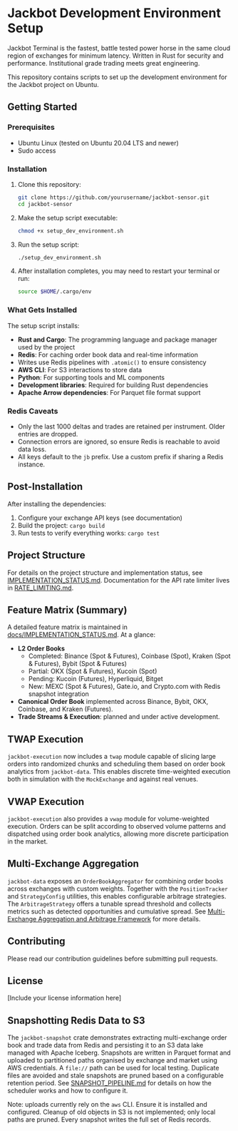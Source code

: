 # Jackbot Development Environment Setup

Jackbot Terminal is the fastest, battle tested power horse in the same cloud region of exchanges for minimum latency. Written in Rust for security and performance. Institutional grade trading meets great engineering.

This repository contains scripts to set up the development environment for the Jackbot project on Ubuntu.

## Getting Started

### Prerequisites

- Ubuntu Linux (tested on Ubuntu 20.04 LTS and newer)
- Sudo access

### Installation

1. Clone this repository:
   ```bash
   git clone https://github.com/yourusername/jackbot-sensor.git
   cd jackbot-sensor
   ```

2. Make the setup script executable:
   ```bash
   chmod +x setup_dev_environment.sh
   ```

3. Run the setup script:
   ```bash
   ./setup_dev_environment.sh
   ```

4. After installation completes, you may need to restart your terminal or run:
   ```bash
   source $HOME/.cargo/env
   ```

### What Gets Installed

The setup script installs:

- **Rust and Cargo**: The programming language and package manager used by the project
- **Redis**: For caching order book data and real-time information
- Writes use Redis pipelines with `.atomic()` to ensure consistency
- **AWS CLI**: For S3 interactions to store data
- **Python**: For supporting tools and ML components
- **Development libraries**: Required for building Rust dependencies
- **Apache Arrow dependencies**: For Parquet file format support

### Redis Caveats

- Only the last 1000 deltas and trades are retained per instrument. Older entries are dropped.
- Connection errors are ignored, so ensure Redis is reachable to avoid data loss.
- All keys default to the `jb` prefix. Use a custom prefix if sharing a Redis instance.

## Post-Installation

After installing the dependencies:

1. Configure your exchange API keys (see documentation)
2. Build the project: `cargo build`
3. Run tests to verify everything works: `cargo test`

## Project Structure

For details on the project structure and implementation status, see [IMPLEMENTATION_STATUS.md](docs/IMPLEMENTATION_STATUS.md).
Documentation for the API rate limiter lives in [RATE_LIMITING.md](docs/RATE_LIMITING.md).
## Feature Matrix (Summary)

A detailed feature matrix is maintained in [docs/IMPLEMENTATION_STATUS.md](docs/IMPLEMENTATION_STATUS.md). At a glance:

- **L2 Order Books**
  - Completed: Binance (Spot & Futures), Coinbase (Spot), Kraken (Spot & Futures), Bybit (Spot & Futures)
  - Partial: OKX (Spot & Futures), Kucoin (Spot)
  - Pending: Kucoin (Futures), Hyperliquid, Bitget
  - New: MEXC (Spot & Futures), Gate.io, and Crypto.com with Redis snapshot integration
- **Canonical Order Book** implemented across Binance, Bybit, OKX, Coinbase, and Kraken (Futures).
- **Trade Streams & Execution**: planned and under active development.

## TWAP Execution

`jackbot-execution` now includes a `twap` module capable of slicing large orders
into randomized chunks and scheduling them based on order book analytics from
`jackbot-data`. This enables discrete time-weighted execution both in
simulation with the `MockExchange` and against real venues.

## VWAP Execution

`jackbot-execution` also provides a `vwap` module for volume-weighted execution.
Orders can be split according to observed volume patterns and dispatched using
order book analytics, allowing more discrete participation in the market.

## Multi-Exchange Aggregation

`jackbot-data` exposes an `OrderBookAggregator` for combining order books across exchanges with custom weights. Together with the `PositionTracker` and `StrategyConfig` utilities, this enables configurable arbitrage strategies. The `ArbitrageStrategy` offers a tunable spread threshold and collects metrics such as detected opportunities and cumulative spread. See [Multi-Exchange Aggregation and Arbitrage Framework](docs/MULTI_EXCHANGE_ARBITRAGE.md) for more details.


## Contributing

Please read our contribution guidelines before submitting pull requests.

## License

[Include your license information here] 
## Snapshotting Redis Data to S3

The `jackbot-snapshot` crate demonstrates extracting multi-exchange order book and trade data from Redis and persisting it to an S3 data lake managed with Apache Iceberg. Snapshots are written in Parquet format and uploaded to partitioned paths organised by exchange and market using AWS credentials. A `file://` path can be used for local testing. Duplicate files are avoided and stale snapshots are pruned based on a configurable retention period. See [SNAPSHOT_PIPELINE.md](docs/SNAPSHOT_PIPELINE.md) for details on how the scheduler works and how to configure it.


Note: uploads currently rely on the `aws` CLI. Ensure it is installed and configured. Cleanup of old objects in S3 is not implemented; only local paths are pruned. Every snapshot writes the full set of Redis records.
